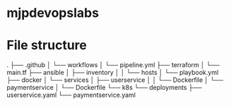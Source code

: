 # mjpdevopslabs

# File structure

.
├── .github
│   └── workflows
│       └── pipeline.yml
├── terraform
│   └── main.tf
├── ansible
│   ├── inventory
│   │   └── hosts
│   └── playbook.yml
├── docker
│   └── services
│       ├── userservice
│       │   └── Dockerfile
│       └── paymentservice
│           └── Dockerfile
└── k8s
    └── deployments
        ├── userservice.yaml
        └── paymentservice.yaml
